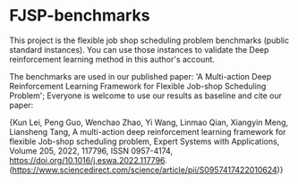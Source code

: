# FJSP-benchmarks

This project is the flexible job shop scheduling problem benchmarks (public standard instances). You can use those instances to validate the Deep reinforcement learning method in this author's account.

The benchmarks are used in our published paper: 'A Multi-action Deep Reinforcement Learning Framework for Flexible Job-shop Scheduling Problem'; Everyone is welcome to use our results as baseline and cite our paper:

{Kun Lei, Peng Guo, Wenchao Zhao, Yi Wang, Linmao Qian, Xiangyin Meng, Liansheng Tang,
A multi-action deep reinforcement learning framework for flexible Job-shop scheduling problem,
Expert Systems with Applications,
Volume 205,
2022,
117796,
ISSN 0957-4174,
https://doi.org/10.1016/j.eswa.2022.117796.
(https://www.sciencedirect.com/science/article/pii/S0957417422010624)}
